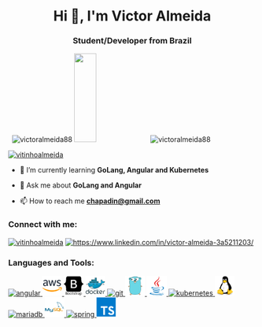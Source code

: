 <h1 align="center">Hi 👋, I'm Victor Almeida</h1>
<h3 align="center">Student/Developer from Brazil</h3>

<p>&nbsp;
<img height="180em" width="34%"  src="https://github-readme-stats.vercel.app/api?username=victoralmeida88&show_icons=true&theme=dark&include_all_commits=true&count_private=true&locale=en" alt="victoralmeida88" />
<img height="180em" width="30%" src="https://github-readme-stats.vercel.app/api/top-langs/?username=victoralmeida88&layout=compact&langs_count=7&theme=dark"/>
<img height="180em" width="34%" src="https://github-readme-streak-stats.herokuapp.com/?user=victoralmeida88&theme=dark" alt="victoralmeida88" /></p>

<p align="left"> <a href="https://twitter.com/vitinhoalmeida" target="blank"><img src="https://img.shields.io/twitter/follow/vitinhoalmeida?logo=twitter&style=for-the-badge" alt="vitinhoalmeida" /></a> </p>

- 🌱 I’m currently learning **GoLang, Angular and Kubernetes**

- 💬 Ask me about **GoLang and Angular**

- 📫 How to reach me **chapadin@gmail.com**

<h3 align="left">Connect with me:</h3>
<p align="left">
<a href="https://twitter.com/vitinhoalmeida" target="blank"><img align="center" src="https://raw.githubusercontent.com/rahuldkjain/github-profile-readme-generator/master/src/images/icons/Social/twitter.svg" alt="vitinhoalmeida" height="30" width="40" /></a>
<a href="https://linkedin.com/in/https://www.linkedin.com/in/victor-almeida-3a5211203/" target="blank"><img align="center" src="https://raw.githubusercontent.com/rahuldkjain/github-profile-readme-generator/master/src/images/icons/Social/linked-in-alt.svg" alt="https://www.linkedin.com/in/victor-almeida-3a5211203/" height="30" width="40" /></a>
</p>

<h3 align="left">Languages and Tools:</h3>
<p align="left"> <a href="https://angular.io" target="_blank" rel="noreferrer"> <img src="https://angular.io/assets/images/logos/angular/angular.svg" alt="angular" width="40" height="40"/> </a> <a href="https://aws.amazon.com" target="_blank" rel="noreferrer"> <img src="https://raw.githubusercontent.com/devicons/devicon/master/icons/amazonwebservices/amazonwebservices-original-wordmark.svg" alt="aws" width="40" height="40"/> </a> <a href="https://getbootstrap.com" target="_blank" rel="noreferrer"> <img src="https://raw.githubusercontent.com/devicons/devicon/master/icons/bootstrap/bootstrap-plain-wordmark.svg" alt="bootstrap" width="40" height="40"/> </a> <a href="https://www.docker.com/" target="_blank" rel="noreferrer"> <img src="https://raw.githubusercontent.com/devicons/devicon/master/icons/docker/docker-original-wordmark.svg" alt="docker" width="40" height="40"/> </a> <a href="https://git-scm.com/" target="_blank" rel="noreferrer"> <img src="https://www.vectorlogo.zone/logos/git-scm/git-scm-icon.svg" alt="git" width="40" height="40"/> </a> <a href="https://golang.org" target="_blank" rel="noreferrer"> <img src="https://raw.githubusercontent.com/devicons/devicon/master/icons/go/go-original.svg" alt="go" width="40" height="40"/> </a> <a href="https://www.java.com" target="_blank" rel="noreferrer"> <img src="https://raw.githubusercontent.com/devicons/devicon/master/icons/java/java-original.svg" alt="java" width="40" height="40"/> </a> <a href="https://kubernetes.io" target="_blank" rel="noreferrer"> <img src="https://www.vectorlogo.zone/logos/kubernetes/kubernetes-icon.svg" alt="kubernetes" width="40" height="40"/> </a> <a href="https://www.linux.org/" target="_blank" rel="noreferrer"> <img src="https://raw.githubusercontent.com/devicons/devicon/master/icons/linux/linux-original.svg" alt="linux" width="40" height="40"/> </a> <a href="https://mariadb.org/" target="_blank" rel="noreferrer"> <img src="https://www.vectorlogo.zone/logos/mariadb/mariadb-icon.svg" alt="mariadb" width="40" height="40"/> </a> <a href="https://www.mysql.com/" target="_blank" rel="noreferrer"> <img src="https://raw.githubusercontent.com/devicons/devicon/master/icons/mysql/mysql-original-wordmark.svg" alt="mysql" width="40" height="40"/> </a> <a href="https://spring.io/" target="_blank" rel="noreferrer"> <img src="https://www.vectorlogo.zone/logos/springio/springio-icon.svg" alt="spring" width="40" height="40"/> </a> <a href="https://www.typescriptlang.org/" target="_blank" rel="noreferrer"> <img src="https://raw.githubusercontent.com/devicons/devicon/master/icons/typescript/typescript-original.svg" alt="typescript" width="40" height="40"/> </a> </p>


